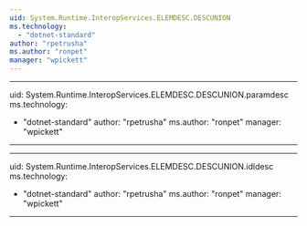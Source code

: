```yaml
---
uid: System.Runtime.InteropServices.ELEMDESC.DESCUNION
ms.technology: 
  - "dotnet-standard"
author: "rpetrusha"
ms.author: "ronpet"
manager: "wpickett"
---
```


---
uid: System.Runtime.InteropServices.ELEMDESC.DESCUNION.paramdesc
ms.technology: 
  - "dotnet-standard"
author: "rpetrusha"
ms.author: "ronpet"
manager: "wpickett"
---

---
uid: System.Runtime.InteropServices.ELEMDESC.DESCUNION.idldesc
ms.technology: 
  - "dotnet-standard"
author: "rpetrusha"
ms.author: "ronpet"
manager: "wpickett"
---
